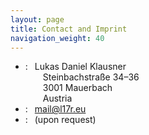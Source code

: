 ```yaml
---
layout: page
title: Contact and Imprint
navigation_weight: 40
---
```


<ul class="contact">
    <li>
        <i class="fas fa-envelope"></i>:
        &ensp;Lukas Daniel Klausner<br />
        &emsp;&emsp;Steinbachstraße 34–36<br />
        &emsp;&emsp;3001 Mauerbach<br />
        &emsp;&emsp;Austria
    </li>
    <li>
        <i class="fas fa-at"></i>:
        &ensp;<a href="mailto:mail@l17r.eu">mail@l17r.eu</a>
        </li>
    <li>
        <i class="fas fa-phone fa-flip-horizontal"></i>:
        &ensp;(upon request)
    </li>
</ul>
